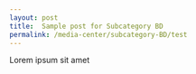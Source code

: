 ```yaml
---
layout: post
title:  Sample post for Subcategory BD
permalink: /media-center/subcategory-BD/test
---
```

Lorem ipsum sit amet
